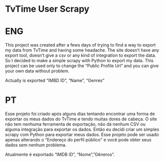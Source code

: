 # TvTime User Scrapy

# ENG
This project was created after a fews days of trying to find a way to  export my data from TvTime and having some headache. The site doesn’t have any export tool, doesn’t give a csv or any kind of integration to export the data.
So I decided to make a simple scrapy with Python to export my data. This project can be used only to change the “Public Profile Url” and you can give your own data without problem. 

Actually is exported “IMBD ID”, “Name”, “Genres”

# PT

Esse projeto foi criado após alguns dias tentando encontrar uma forma de exportar os meus dados do TvTime e tendo muitas dores de cabeça. O site não tem nenhuma ferramenta de exportação, não dá nenhum CSV ou alguma integração para exportar os dados.
Então eu decidi criar um simples scrapy  com Python para exportar meus dados. Esse projeto pode ser usado apenas alterando o “Endereço do perfil público" e você pode obter seus dados sem nenhum problema.

Atualmente é exportado “IMDB ID”, “Nome”,”Gêneros”. 

